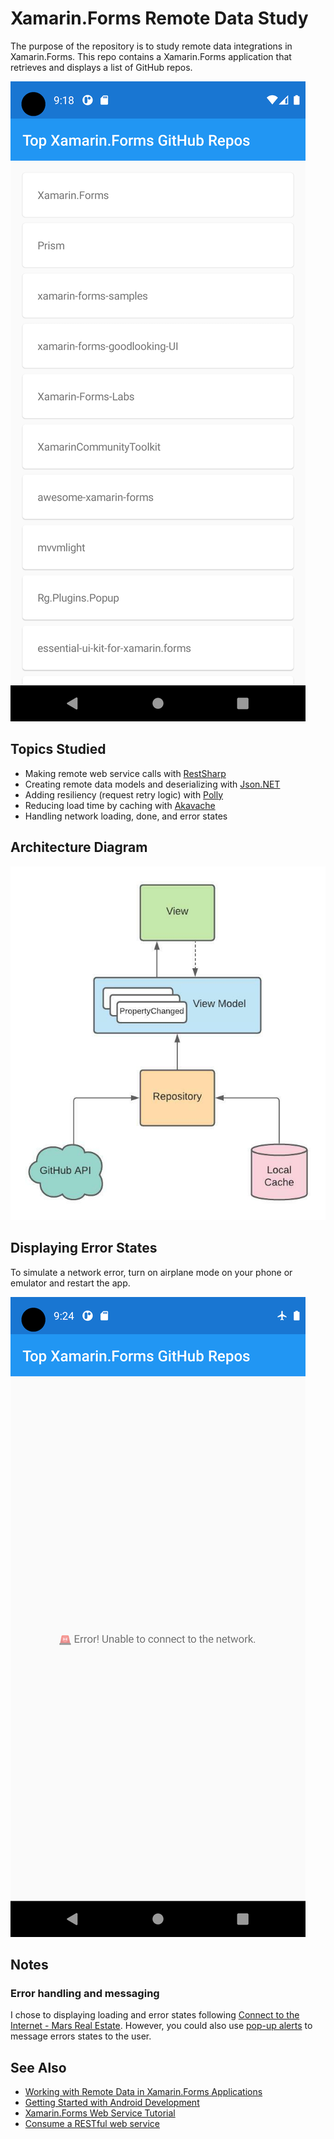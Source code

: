 # Xamarin.Forms Remote Data Study

The purpose of the repository is to study remote data integrations in Xamarin.Forms. This repo contains a Xamarin.Forms application that retrieves and displays a list of GitHub repos.

![](img/app-home.png)

## Topics Studied

- Making remote web service calls with [RestSharp](https://restsharp.dev)
- Creating remote data models and deserializing with [Json.NET](https://www.newtonsoft.com/json)
- Adding resiliency (request retry logic) with [Polly](https://github.com/App-vNext/Polly)
- Reducing load time by caching with [Akavache](https://github.com/reactiveui/Akavache)
- Handling network loading, done, and error states

## Architecture Diagram

![](img/architecture-diagram.jpg)

## Displaying Error States

To simulate a network error, turn on airplane mode on your phone or emulator and restart the app.

![](img/network-error.png)

## Notes

### Error handling and messaging

I chose to displaying loading and error states following [Connect to the Internet - Mars Real Estate](https://github.com/udacity/andfun-kotlin-mars-real-estate). However, you could also use [pop-up alerts](https://docs.microsoft.com/en-us/xamarin/xamarin-forms/user-interface/pop-ups#display-an-alert) to message errors states to the user.

## See Also

- [Working with Remote Data in Xamarin.Forms Applications](https://www.pluralsight.com/courses/remote-data-xamarin-forms-applications)
- [Getting Started with Android Development](https://www.pluralsight.com/courses/getting-started-android-development)
- [Xamarin.Forms Web Service Tutorial](https://docs.microsoft.com/en-us/xamarin/get-started/tutorials/web-service/?tabs=vswin)
- [Consume a RESTful web service](https://docs.microsoft.com/en-us/xamarin/xamarin-forms/data-cloud/web-services/rest)
